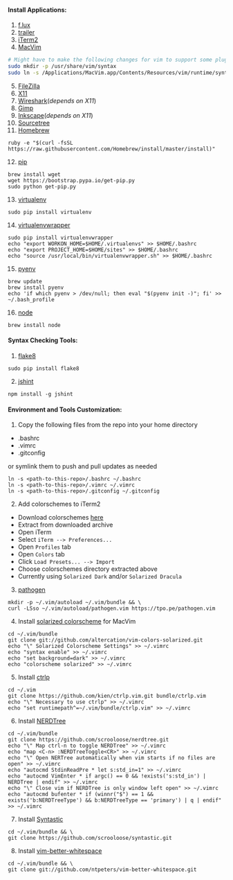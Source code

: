 #### Install Applications: ####
1. [f.lux](https://justgetflux.com/)
2. [trailer](http://dev.housetrip.com/trailer/)
3. [iTerm2](http://iterm2.com/)
4. [MacVim](https://github.com/b4winckler/macvim/releases)

  ```bash
  # Might have to make the following changes for vim to support some plugins we install later.
  sudo mkdir -p /usr/share/vim/syntax
  sudo ln -s /Applications/MacVim.app/Contents/Resources/vim/runtime/syntax/syntax.vim /usr/share/vim/syntax/syntax.vim
  ```

5. [FileZilla](https://filezilla-project.org/)
6. [X11](http://xquartz.macosforge.org/trac)
7. [Wireshark](https://www.wireshark.org/download.html)(_depends on X11_)
8. [Gimp](http://www.gimp.org/)
9. [Inkscape](http://www.inkscape.org/en/)(_depends on X11_)
10. [Sourcetree](http://www.sourcetreeapp.com/)
11. [Homebrew](http://brew.sh/)

  ```
  ruby -e "$(curl -fsSL https://raw.githubusercontent.com/Homebrew/install/master/install)"
  ```

12. [pip](http://pip.readthedocs.org/en/latest/installing.html)

  ```
  brew install wget
  wget https://bootstrap.pypa.io/get-pip.py
  sudo python get-pip.py
  ```

13. [virtualenv](http://virtualenv.readthedocs.org/en/latest/virtualenv.html#installation)

  ```
  sudo pip install virtualenv
  ```

14. [virtualenvwrapper](http://virtualenvwrapper.readthedocs.org/en/latest/)

  ```
  sudo pip install virtualenvwrapper
  echo "export WORKON_HOME=$HOME/.virtualenvs" >> $HOME/.bashrc
  echo "export PROJECT_HOME=$HOME/sites" >> $HOME/.bashrc
  echo "source /usr/local/bin/virtualenvwrapper.sh" >> $HOME/.bashrc
  ```

15. [pyenv](https://github.com/yyuu/pyenv)

  ```
  brew update
  brew install pyenv
  echo 'if which pyenv > /dev/null; then eval "$(pyenv init -)"; fi' >> ~/.bash_profile
  ```

16. [node](https://github.com/joyent/node/wiki/Installing-Node.js-via-package-manager)

  ```
  brew install node
  ```

#### Syntax Checking Tools: ####
1. [flake8](https://flake8.readthedocs.org/)

  ```
  sudo pip install flake8
  ```

2. [jshint](http://www.jshint.com/install/)

  ```
  npm install -g jshint
  ```

#### Environment and Tools Customization: ####
1. Copy the following files from the repo into your home directory
 * .bashrc
 * .vimrc
 * .gitconfig

  or symlink them to push and pull updates as needed

  ```
  ln -s <path-to-this-repo>/.bashrc ~/.bashrc
  ln -s <path-to-this-repo>/.vimrc ~/.vimrc
  ln -s <path-to-this-repo>/.gitconfig ~/.gitconfig
  ```

2. Add colorschemes to iTerm2
 * Download colorschemes [here](http://iterm2colorschemes.com/)
 * Extract from downloaded archive
 * Open iTerm
 * Select `iTerm --> Preferences...`
 * Open `Profiles` tab
 * Open `Colors` tab
 * Click `Load Presets... --> Import`
 * Choose colorschemes directory extracted above
 * Currently using `Solarized Dark` and/or `Solarized Dracula`
3. [pathogen](https://github.com/tpope/vim-pathogen)

  ```
  mkdir -p ~/.vim/autoload ~/.vim/bundle && \
  curl -LSso ~/.vim/autoload/pathogen.vim https://tpo.pe/pathogen.vim
  ```

4. Install [solarized colorscheme](http://ethanschoonover.com/solarized/vim-colors-solarized) for MacVim

  ```
  cd ~/.vim/bundle
  git clone git://github.com/altercation/vim-colors-solarized.git
  echo "\" Solarized Colorscheme Settings" >> ~/.vimrc
  echo "syntax enable" >> ~/.vimrc
  echo "set background=dark" >> ~/.vimrc
  echo "colorscheme solarized" >> ~/.vimrc
  ```

5. Install [ctrlp](http://kien.github.io/ctrlp.vim/#installation)

  ```
  cd ~/.vim
  git clone https://github.com/kien/ctrlp.vim.git bundle/ctrlp.vim
  echo "\" Necessary to use ctrlp" >> ~/.vimrc
  echo "set runtimepath^=~/.vim/bundle/ctrlp.vim" >> ~/.vimrc
  ```

6. Install [NERDTree](https://github.com/scrooloose/nerdtree)

  ```
  cd ~/.vim/bundle
  git clone https://github.com/scrooloose/nerdtree.git
  echo "\" Map ctrl-n to toggle NERDTree" >> ~/.vimrc
  echo "map <C-n> :NERDTreeToggle<CR>" >> ~/.vimrc
  echo "\" Open NERTree automatically when vim starts if no files are open" >> ~/.vimrc
  echo "autocmd StdinReadPre * let s:std_in=1" >> ~/.vimrc
  echo "autocmd VimEnter * if argc() == 0 && !exists('s:std_in') | NERDTree | endif" >> ~/.vimrc
  echo "\" Close vim if NERDTree is only window left open" >> ~/.vimrc
  echo "autocmd bufenter * if (winnr("$") == 1 && exists('b:NERDTreeType') && b:NERDTreeType == 'primary') | q | endif" >> ~/.vimrc
  ```

7. Install [Syntastic](https://github.com/scrooloose/syntastic)

  ```
  cd ~/.vim/bundle && \
  git clone https://github.com/scrooloose/syntastic.git
  ```

8. Install [vim-better-whitespace](https://github.com/ntpeters/vim-better-whitespace)

  ```
  cd ~/.vim/bundle && \
  git clone git://github.com/ntpeters/vim-better-whitespace.git
  ```
